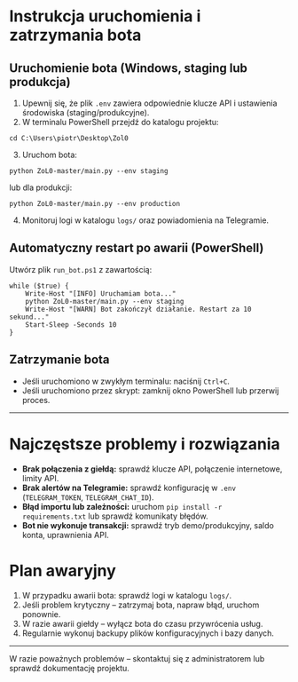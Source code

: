 # Instrukcja uruchomienia i zatrzymania bota

## Uruchomienie bota (Windows, staging lub produkcja)

1. Upewnij się, że plik `.env` zawiera odpowiednie klucze API i ustawienia środowiska (staging/produkcyjne).
2. W terminalu PowerShell przejdź do katalogu projektu:

```
cd C:\Users\piotr\Desktop\Zol0
```

3. Uruchom bota:

```
python ZoL0-master/main.py --env staging
```

lub dla produkcji:

```
python ZoL0-master/main.py --env production
```

4. Monitoruj logi w katalogu `logs/` oraz powiadomienia na Telegramie.

## Automatyczny restart po awarii (PowerShell)

Utwórz plik `run_bot.ps1` z zawartością:

```
while ($true) {
    Write-Host "[INFO] Uruchamiam bota..."
    python ZoL0-master/main.py --env staging
    Write-Host "[WARN] Bot zakończył działanie. Restart za 10 sekund..."
    Start-Sleep -Seconds 10
}
```

## Zatrzymanie bota

- Jeśli uruchomiono w zwykłym terminalu: naciśnij `Ctrl+C`.
- Jeśli uruchomiono przez skrypt: zamknij okno PowerShell lub przerwij proces.

---

# Najczęstsze problemy i rozwiązania

- **Brak połączenia z giełdą:** sprawdź klucze API, połączenie internetowe, limity API.
- **Brak alertów na Telegramie:** sprawdź konfigurację w `.env` (`TELEGRAM_TOKEN`, `TELEGRAM_CHAT_ID`).
- **Błąd importu lub zależności:** uruchom `pip install -r requirements.txt` lub sprawdź komunikaty błędów.
- **Bot nie wykonuje transakcji:** sprawdź tryb demo/produkcyjny, saldo konta, uprawnienia API.

# Plan awaryjny

1. W przypadku awarii bota: sprawdź logi w katalogu `logs/`.
2. Jeśli problem krytyczny – zatrzymaj bota, napraw błąd, uruchom ponownie.
3. W razie awarii giełdy – wyłącz bota do czasu przywrócenia usług.
4. Regularnie wykonuj backupy plików konfiguracyjnych i bazy danych.

---

W razie poważnych problemów – skontaktuj się z administratorem lub sprawdź dokumentację projektu.
